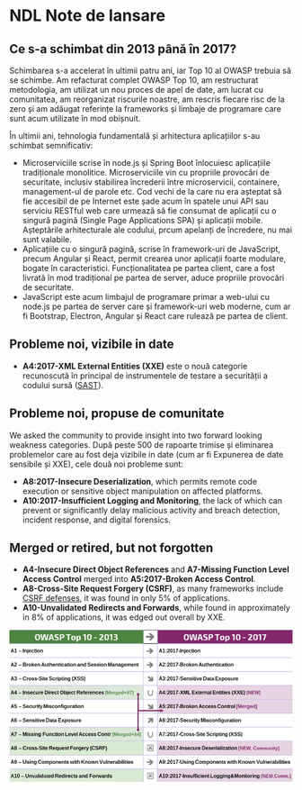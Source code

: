 # NDL Note de lansare

## Ce s-a schimbat din 2013 până în 2017?

Schimbarea s-a accelerat în ultimii patru ani, iar Top 10 al OWASP trebuia să se schimbe. Am refacturat complet OWASP Top 10, am restructurat metodologia, am utilizat un nou proces de apel de date, am lucrat cu comunitatea, am reorganizat riscurile noastre, am rescris fiecare risc de la zero și am adăugat referințe la frameworks și limbaje de programare care sunt acum utilizate în mod obișnuit.

În ultimii ani, tehnologia fundamentală și arhitectura aplicațiilor s-au schimbat semnificativ:

* Microserviciile scrise în node.js și Spring Boot înlocuiesc aplicațiile tradiționale monolitice. Microserviciile vin cu propriile provocări de securitate, inclusiv stabilirea încrederii între microservicii, containere, management-ul de parole etc. Cod vechi de la care nu era așteptat să fie accesibil de pe Internet este șade acum în spatele unui API sau serviciu RESTful web care urmează să fie consumat de aplicații cu o singură pagină (Single Page Applications SPA) și aplicații mobile. Așteptările arhitecturale ale codului, prcum apelanți de încredere, nu mai sunt valabile.
* Aplicațiile cu o singură pagină, scrise în framework-uri de JavaScript, precum Angular și React, permit crearea unor aplicații foarte modulare, bogate în caracteristici. Funcționalitatea pe partea client, care a fost livrată în mod tradițional pe partea de server, aduce propriile provocări de securitate.
* JavaScript este acum limbajul de programare primar a web-ului cu node.js pe partea de server care și framework-uri web moderne, cum ar fi Bootstrap, Electron, Angular și React care rulează pe partea de client.

## Probleme noi, vizibile in date

* **A4:2017-XML External Entities (XXE)** este o nouă categorie recunoscută în principal de instrumentele de testare a securității a codului sursă ([SAST](https://owasp.org/www-community/Source_Code_Analysis_Tools)).

## Probleme noi, propuse de comunitate

We asked the community to provide insight into two forward looking weakness categories. După peste 500 de rapoarte trimise și eliminarea problemelor care au fost deja vizibile in date (cum ar fi Expunerea de date sensibile și XXE), cele două noi probleme sunt: 

* **A8:2017-Insecure Deserialization**, which permits remote code execution or sensitive object manipulation on affected platforms.
* **A10:2017-Insufficient Logging and Monitoring**, the lack of which can prevent or significantly delay malicious activity and breach detection, incident response, and digital forensics.

## Merged or retired, but not forgotten

* **A4-Insecure Direct Object References** and **A7-Missing Function Level Access Control** merged into **A5:2017-Broken Access Control**.
* **A8-Cross-Site Request Forgery (CSRF)**, as many frameworks include [CSRF defenses](https://cheatsheetseries.owasp.org/cheatsheets/Cross-Site_Request_Forgery_Prevention_Cheat_Sheet.html), it was found in only 5% of applications.
* **A10-Unvalidated Redirects and Forwards**, while found in approximately in 8% of applications, it was edged out overall by XXE.

![0x06-release-notes-1](images/0x06-release-notes-1.png)
